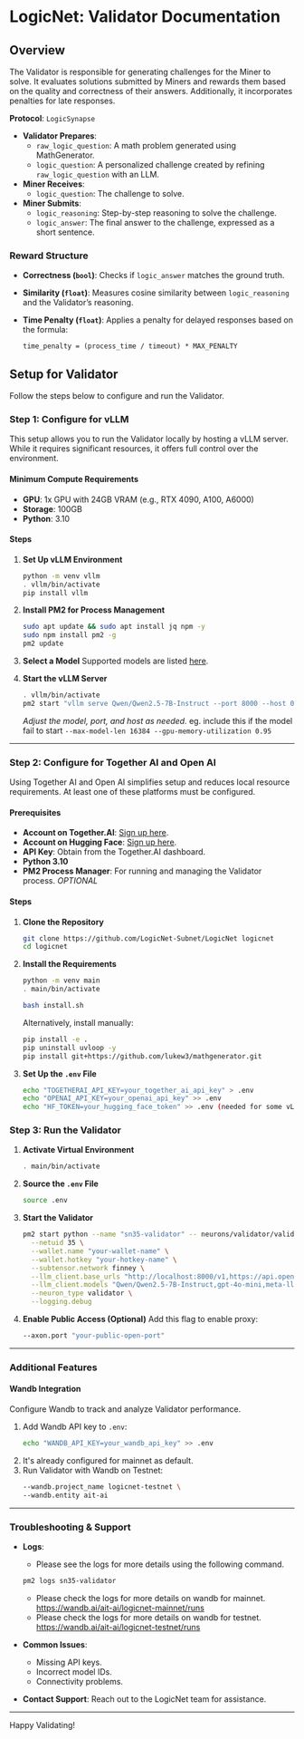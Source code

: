 # LogicNet: Validator Documentation

## Overview

The Validator is responsible for generating challenges for the Miner to solve. It evaluates solutions submitted by Miners and rewards them based on the quality and correctness of their answers. Additionally, it incorporates penalties for late responses.

**Protocol**: `LogicSynapse`

- **Validator Prepares**:
  - `raw_logic_question`: A math problem generated using MathGenerator.
  - `logic_question`: A personalized challenge created by refining `raw_logic_question` with an LLM.
- **Miner Receives**:
  - `logic_question`: The challenge to solve.
- **Miner Submits**:
  - `logic_reasoning`: Step-by-step reasoning to solve the challenge.
  - `logic_answer`: The final answer to the challenge, expressed as a short sentence.

### Reward Structure

- **Correctness (`bool`)**: Checks if `logic_answer` matches the ground truth.
- **Similarity (`float`)**: Measures cosine similarity between `logic_reasoning` and the Validator’s reasoning.
- **Time Penalty (`float`)**: Applies a penalty for delayed responses based on the formula:
  
  ```
  time_penalty = (process_time / timeout) * MAX_PENALTY
  ```

## Setup for Validator

Follow the steps below to configure and run the Validator.

### Step 1: Configure for vLLM

This setup allows you to run the Validator locally by hosting a vLLM server. While it requires significant resources, it offers full control over the environment.

#### Minimum Compute Requirements

- **GPU**: 1x GPU with 24GB VRAM (e.g., RTX 4090, A100, A6000)
- **Storage**: 100GB
- **Python**: 3.10

#### Steps

1. **Set Up vLLM Environment**
   ```bash
   python -m venv vllm
   . vllm/bin/activate
   pip install vllm
   ```

2. **Install PM2 for Process Management**
   ```bash
   sudo apt update && sudo apt install jq npm -y
   sudo npm install pm2 -g
   pm2 update
   ```

3. **Select a Model**
   Supported models are listed [here](https://docs.vllm.ai/en/latest/models/supported_models.html).

4. **Start the vLLM Server**
   ```bash
   . vllm/bin/activate
   pm2 start "vllm serve Qwen/Qwen2.5-7B-Instruct --port 8000 --host 0.0.0.0" --name "sn35-vllm"
   ```
   *Adjust the model, port, and host as needed.*
   eg. include this if the model fail to start `--max-model-len 16384 --gpu-memory-utilization 0.95` 

---

### Step 2: Configure for Together AI and Open AI

Using Together AI and Open AI simplifies setup and reduces local resource requirements. At least one of these platforms must be configured.

#### Prerequisites

- **Account on Together.AI**: [Sign up here](https://together.ai/).
- **Account on Hugging Face**: [Sign up here](https://huggingface.co/).
- **API Key**: Obtain from the Together.AI dashboard.
- **Python 3.10**
- **PM2 Process Manager**: For running and managing the Validator process. *OPTIONAL*

#### Steps

1. **Clone the Repository**
   ```bash
   git clone https://github.com/LogicNet-Subnet/LogicNet logicnet
   cd logicnet
   ```

2. **Install the Requirements**
   ```bash
   python -m venv main
   . main/bin/activate

   bash install.sh
   ```
   Alternatively, install manually:
   ```bash
   pip install -e .
   pip uninstall uvloop -y
   pip install git+https://github.com/lukew3/mathgenerator.git
   ```

3. **Set Up the `.env` File**
   ```bash
   echo "TOGETHERAI_API_KEY=your_together_ai_api_key" > .env
   echo "OPENAI_API_KEY=your_openai_api_key" >> .env
   echo "HF_TOKEN=your_hugging_face_token" >> .env (needed for some vLLM model)
   ```

### Step 3: Run the Validator

1. **Activate Virtual Environment**
   ```bash
   . main/bin/activate
   ```

2. **Source the `.env` File**
   ```bash
   source .env
   ```

3. **Start the Validator**
   ```bash
   pm2 start python --name "sn35-validator" -- neurons/validator/validator.py \
     --netuid 35 \
     --wallet.name "your-wallet-name" \
     --wallet.hotkey "your-hotkey-name" \
     --subtensor.network finney \
     --llm_client.base_urls "http://localhost:8000/v1,https://api.openai.com/v1,https://api.together.xyz/v1" \
     --llm_client.models "Qwen/Qwen2.5-7B-Instruct,gpt-4o-mini,meta-llama/Llama-2-7b-chat-hf" \
     --neuron_type validator \
     --logging.debug
   ```

4. **Enable Public Access (Optional)**
   Add this flag to enable proxy:
   ```bash
   --axon.port "your-public-open-port"
   ```

---

### Additional Features

#### Wandb Integration

Configure Wandb to track and analyze Validator performance.

1. Add Wandb API key to `.env`:
   ```bash
   echo "WANDB_API_KEY=your_wandb_api_key" >> .env
   ```
2. It's already configured for mainnet as default.
3. Run Validator with Wandb on Testnet:
   ```bash
   --wandb.project_name logicnet-testnet \
   --wandb.entity ait-ai
   ```

---

### Troubleshooting & Support

- **Logs**:
  - Please see the logs for more details using the following command.
  ```bash
  pm2 logs sn35-validator
  ```
  - Please check the logs for more details on wandb for mainnet.
    https://wandb.ai/ait-ai/logicnet-mainnet/runs
  - Please check the logs for more details on wandb for testnet.
    https://wandb.ai/ait-ai/logicnet-testnet/runs

- **Common Issues**:
  - Missing API keys.
  - Incorrect model IDs.
  - Connectivity problems.
- **Contact Support**: Reach out to the LogicNet team for assistance.

---

Happy Validating!
